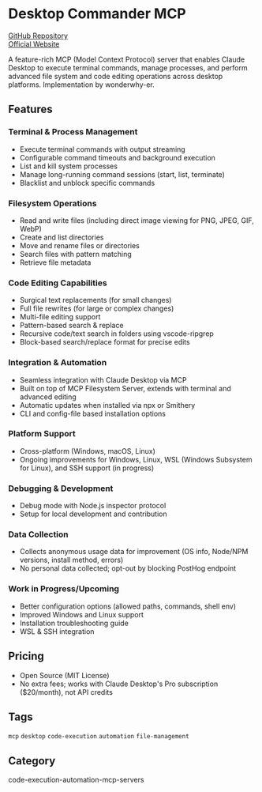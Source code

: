 # Desktop Commander MCP

[GitHub Repository](https://github.com/wonderwhy-er/DesktopCommanderMCP)  
[Official Website](https://desktopcommander.app/)

A feature-rich MCP (Model Context Protocol) server that enables Claude Desktop to execute terminal commands, manage processes, and perform advanced file system and code editing operations across desktop platforms. Implementation by wonderwhy-er.

## Features

### Terminal & Process Management
- Execute terminal commands with output streaming
- Configurable command timeouts and background execution
- List and kill system processes
- Manage long-running command sessions (start, list, terminate)
- Blacklist and unblock specific commands

### Filesystem Operations
- Read and write files (including direct image viewing for PNG, JPEG, GIF, WebP)
- Create and list directories
- Move and rename files or directories
- Search files with pattern matching
- Retrieve file metadata

### Code Editing Capabilities
- Surgical text replacements (for small changes)
- Full file rewrites (for large or complex changes)
- Multi-file editing support
- Pattern-based search & replace
- Recursive code/text search in folders using vscode-ripgrep
- Block-based search/replace format for precise edits

### Integration & Automation
- Seamless integration with Claude Desktop via MCP
- Built on top of MCP Filesystem Server, extends with terminal and advanced editing
- Automatic updates when installed via npx or Smithery
- CLI and config-file based installation options

### Platform Support
- Cross-platform (Windows, macOS, Linux)
- Ongoing improvements for Windows, Linux, WSL (Windows Subsystem for Linux), and SSH support (in progress)

### Debugging & Development
- Debug mode with Node.js inspector protocol
- Setup for local development and contribution

### Data Collection
- Collects anonymous usage data for improvement (OS info, Node/NPM versions, install method, errors)
- No personal data collected; opt-out by blocking PostHog endpoint

### Work in Progress/Upcoming
- Better configuration options (allowed paths, commands, shell env)
- Improved Windows and Linux support
- Installation troubleshooting guide
- WSL & SSH integration

## Pricing
- Open Source (MIT License)
- No extra fees; works with Claude Desktop's Pro subscription ($20/month), not API credits

## Tags
`mcp` `desktop` `code-execution` `automation` `file-management`

## Category
code-execution-automation-mcp-servers